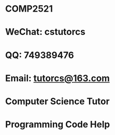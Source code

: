 # COMP2521

# WeChat: cstutorcs

# QQ: 749389476

# Email: tutorcs@163.com

# Computer Science Tutor

# Programming Code Help
